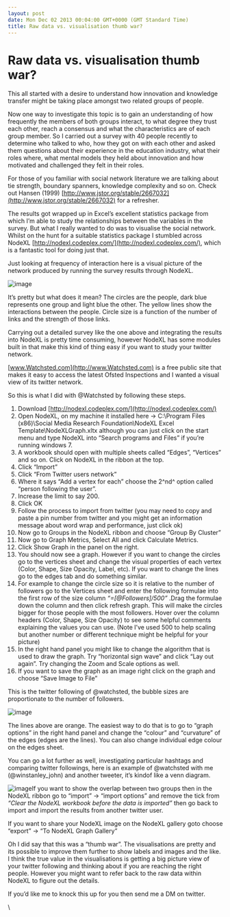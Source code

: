 ```yaml
---
layout: post
date: Mon Dec 02 2013 00:04:00 GMT+0000 (GMT Standard Time)
title: Raw data vs. visualisation thumb war?
---
```



Raw data vs. visualisation thumb war?
=====================================

This all started with a desire to understand how innovation and
knowledge transfer might be taking place amongst two related groups of
people.

Now one way to investigate this topic is to gain an understanding of how
frequently the members of both groups interact, to what degree they
trust each other, reach a consensus and what the characteristics are of
each group member. So I carried out a survey with 40 people recently to
determine who talked to who, how they got on with each other and asked
them questions about their experience in the education industry, what
their roles where, what mental models they held about innovation and how
motivated and challenged they felt in their roles.

For those of you familiar with social network literature we are talking
about tie strength, boundary spanners, knowledge complexity and so on.
Check out Hansen (1999)
[http://www.jstor.org/stable/2667032](http://www.jstor.org/stable/2667032)
for a refresher.

The results got wrapped up in Excel’s excellent statistics package from
which I’m able to study the relationships between the variables in the
survey. But what I really wanted to do was to visualise the social
network. Whilst on the hunt for a suitable statistics package I stumbled
across NodeXL
[http://nodexl.codeplex.com/](http://nodexl.codeplex.com/), which is a
fantastic tool for doing just that.

Just looking at frequency of interaction here is a visual picture of the
network produced by running the survey results through NodeXL.

![image](http://38.media.tumblr.com/6afc98118e8eadc7e1c6cb6ae4936731/tumblr_inline_mx5k4gl67i1s27sgu.png)

It’s pretty but what does it mean? The circles are the people, dark blue
represents one group and light blue the other. The yellow lines show the
interactions between the people. Circle size is a function of the number
of links and the strength of those links.

Carrying out a detailed survey like the one above and integrating the
results into NodeXL is pretty time consuming, however NodeXL has some
modules built in that make this kind of thing easy if you want to study
your twitter network.

[www.Watchsted.com](http://www.Watchsted.com) is a free public site that
makes it easy to access the latest Ofsted Inspections and I wanted a
visual view of its twitter network.

So this is what I did with @Watchsted by following these steps.

1.  Download [http://nodexl.codeplex.com/](http://nodexl.codeplex.com/)
2.  Open NodeXL, on my machine it installed here -\> C:\\Program Files
    (x86)\\Social Media Research Foundation\\NodeXL Excel
    Template\\NodeXLGraph.xltx although you can just click on the start
    menu and type NodeXL into “Search programs and Files” if you’re
    running windows 7.
3.  A workbook should open with multiple sheets called “Edges”,
    “Vertices” and so on. Click on NodeXL in the ribbon at the top.
4.  Click “Import”
5.  Click “From Twitter users network”
6.  Where it says “Add a vertex for each” choose the 2^nd^ option called
    “person following the user”.
7.  Increase the limit to say 200.
8.  Click OK
9.  Follow the process to import from twitter (you may need to copy and
    paste a pin number from twitter and you might get an information
    message about word wrap and performance, just click ok)
10. Now go to Groups in the NodeXL ribbon and choose “Group By Cluster”
11. Now go to Graph Metrics, Select All and click Calculate Metrics.
12. Click Show Graph in the panel on the right.
13. You should now see a graph. However if you want to change the
    circles go to the vertices sheet and change the visual properties of
    each vertex (Color, Shape, Size Opacity, Label, etc). If you want to
    change the lines go to the edges tab and do something similar. 
14. For example to change the circle size so it is relative to the
    number of followers go to the Vertices sheet and enter the following
    formulae into the first row of the size
    column *“=[@Followers]/500”* .Drag the formulae down the column and
    then click refresh graph. This will make the circles bigger for
    those people with the most followers. Hover over the column
    headers (Color, Shape, Size Opacity) to see some helpful comments
    explaining the values you can use. (Note I’ve used 500 to help
    scaling but another number or different technique might be helpful
    for your picture)
15. In the right hand panel you might like to change the algorithm that
    is used to draw the graph. Try “horizontal sign wave” and click “Lay
    out again”. Try changing the Zoom and Scale options as well.
16. If you want to save the graph as an image right click on the graph
    and choose “Save Image to File”

This is the twitter following of @watchsted, the bubble sizes are
proportionate to the number of followers.

![image](http://38.media.tumblr.com/2c350816727427cc163e156cbb138f78/tumblr_inline_mx5k54G2S51s27sgu.png)

The lines above are orange. The easiest way to do that is to go to
“graph options” in the right hand panel and change the “colour” and
“curvature” of the edges (edges are the lines). You can also change
individual edge colour on the edges sheet.

You can go a lot further as well, investigating particular hashtags and
comparing twitter followings, here is an example of @watchsted with me
(@winstanley\_john) and another tweeter, it’s kindof like a venn
diagram.

![image](http://38.media.tumblr.com/beb4cfddd76539aafaac15817251547d/tumblr_inline_mx5k5m8pgk1s27sgu.png)If
you want to show the overlap between two groups then in the NodeXL
ribbon go to “import” -\> “import options” and remove the tick from
*“Clear the NodeXL workbook before the data is imported”* then go back
to import and import the results from another twitter user.

If you want to share your NodeXL image on the NodeXL gallery goto choose
“export” -\> “To NodeXL Graph Gallery”

Oh I did say that this was a “thumb war”. The visualisations are pretty
and its possible to improve them further to show labels and images and
the like. I think the true value in the visualisations is getting a big
picture view of your twitter following and thinking about if you are
reaching the right people. However you might want to refer back to the
raw data within NodeXL to figure out the details.

If you’d like me to knock this up for you then send me a DM on twitter.

\

 

